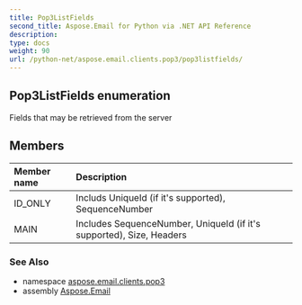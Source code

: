```yaml
---
title: Pop3ListFields
second_title: Aspose.Email for Python via .NET API Reference
description: 
type: docs
weight: 90
url: /python-net/aspose.email.clients.pop3/pop3listfields/
---
```


## Pop3ListFields enumeration

Fields that may be retrieved from the server

## Members
| Member name | Description |
| :- | :- |
|ID_ONLY|Includs UniqueId (if it's supported), SequenceNumber|
|MAIN|Includes SequenceNumber, UniqueId (if it's supported), Size, Headers|

### See Also

* namespace [aspose.email.clients.pop3](/email/python-net/aspose.email.clients.pop3/)
* assembly [Aspose.Email](/email/python-net/)

